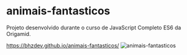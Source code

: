 # animais-fantasticos
Projeto desenvolvido durante o curso de JavaScript Completo ES6 da Origamid. 

https://bhzdev.github.io/animais-fantasticos/
![animais-fantasticos](https://user-images.githubusercontent.com/90940714/196192560-a4d5bfaa-c6fb-418d-97d4-bd4423f35f2b.png)

